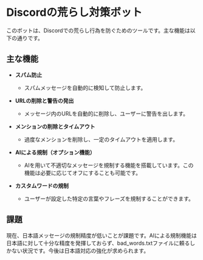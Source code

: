 # Discordの荒らし対策ボット

このボットは、Discordでの荒らし行為を防ぐためのツールです。主な機能は以下の通りです。

## 主な機能

- **スパム防止**  
  - スパムメッセージを自動的に検知して防止します。

- **URLの削除と警告の発出**  
  - メッセージ内のURLを自動的に削除し、ユーザーに警告を出します。

- **メンションの削除とタイムアウト**  
  - 過度なメンションを削除し、一定のタイムアウトを適用します。

- **AIによる規制（オプション機能）**  
  - AIを用いて不適切なメッセージを規制する機能を搭載しています。この機能は必要に応じてオフにすることも可能です。

- **カスタムワードの規制**  
  - ユーザーが設定した特定の言葉やフレーズを規制することができます。

## 課題

現在、日本語メッセージの規制精度が低いことが課題です。AIによる規制機能は日本語に対して十分な精度を発揮しておらず、bad_words.txtファイルに頼るしかない状況です。今後は日本語対応の強化が求められます。

